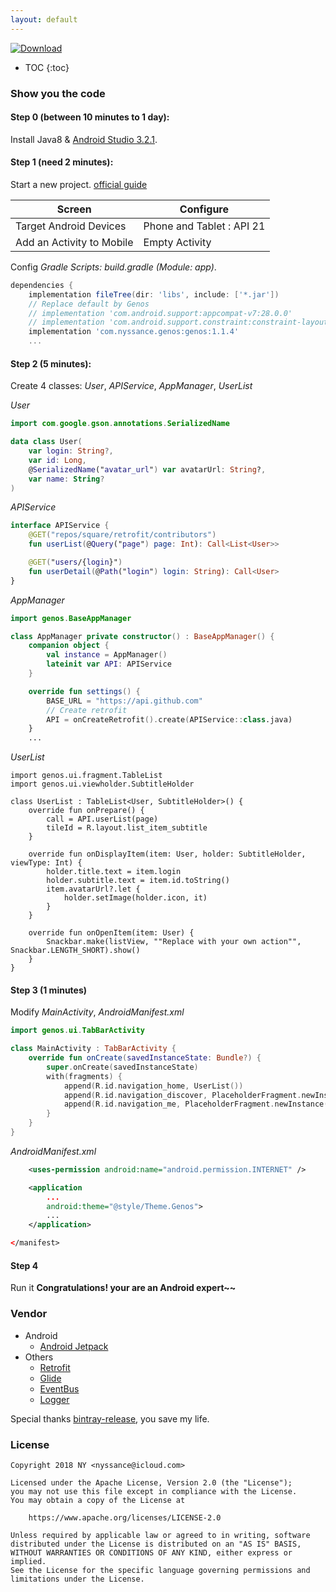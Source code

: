 ```yaml
---
layout: default
---
```

[ ![Download](https://api.bintray.com/packages/nyssance/maven/genos/images/download.svg) ](https://bintray.com/nyssance/maven/genos/_latestVersion)

* TOC
{:toc}

### Show you the code
#### __Step 0 (between 10 minutes to 1 day):__

Install Java8 & [Android Studio 3.2.1](https://developer.android.com/studio/).

#### __Step 1 (need 2 minutes):__

Start a new project. [official guide][10]

Screen | Configure
------ | ---------
Target Android Devices | Phone and Tablet : API 21
Add an Activity to Mobile | Empty Activity

Config _Gradle Scripts: build.gradle (Module: app)_.
```gradle
dependencies {
    implementation fileTree(dir: 'libs', include: ['*.jar'])
    // Replace default by Genos
    // implementation 'com.android.support:appcompat-v7:28.0.0'
    // implementation 'com.android.support.constraint:constraint-layout:1.1.4'
    implementation 'com.nyssance.genos:genos:1.1.4'
    ...
```

#### __Step 2 (5 minutes):__

Create 4 classes: _User_, _APIService_, _AppManager_, _UserList_

_User_

```kotlin
import com.google.gson.annotations.SerializedName

data class User(
    var login: String?,
    var id: Long,
    @SerializedName("avatar_url") var avatarUrl: String?,
    var name: String?
)
```

_APIService_
```kotlin
interface APIService {
    @GET("repos/square/retrofit/contributors")
    fun userList(@Query("page") page: Int): Call<List<User>>

    @GET("users/{login}")
    fun userDetail(@Path("login") login: String): Call<User>
}
```

_AppManager_
```kotlin
import genos.BaseAppManager

class AppManager private constructor() : BaseAppManager() {
    companion object {
        val instance = AppManager()
        lateinit var API: APIService
    }

    override fun settings() {
        BASE_URL = "https://api.github.com"
        // Create retrofit
        API = onCreateRetrofit().create(APIService::class.java)
    }
    ...

```

_UserList_
```
import genos.ui.fragment.TableList
import genos.ui.viewholder.SubtitleHolder

class UserList : TableList<User, SubtitleHolder>() {
    override fun onPrepare() {
        call = API.userList(page)
        tileId = R.layout.list_item_subtitle
    }

    override fun onDisplayItem(item: User, holder: SubtitleHolder, viewType: Int) {
        holder.title.text = item.login
        holder.subtitle.text = item.id.toString()
        item.avatarUrl?.let {
            holder.setImage(holder.icon, it)
        }
    }

    override fun onOpenItem(item: User) {
        Snackbar.make(listView, ""Replace with your own action"", Snackbar.LENGTH_SHORT).show()
    }
}
```

#### __Step 3 (1 minutes)__

Modify _MainActivity_, _AndroidManifest.xml_
```kotlin
import genos.ui.TabBarActivity

class MainActivity : TabBarActivity {
    override fun onCreate(savedInstanceState: Bundle?) {
        super.onCreate(savedInstanceState)
        with(fragments) {
            append(R.id.navigation_home, UserList())
            append(R.id.navigation_discover, PlaceholderFragment.newInstance(2))
            append(R.id.navigation_me, PlaceholderFragment.newInstance(3))
        }
    }
}
```

_AndroidManifest.xml_
```xml
    <uses-permission android:name="android.permission.INTERNET" />

    <application
        ...
        android:theme="@style/Theme.Genos">
        ...
    </application>

</manifest>
```

#### __Step 4__

Run it
__Congratulations! your are an Android expert~~__

### Vendor
- Android
  - [Android Jetpack](https://developer.android.com/jetpack/)
- Others
  - [Retrofit](https://square.github.io/retrofit/)
  - [Glide](https://github.com/bumptech/glide)
  - [EventBus](https://github.com/greenrobot/EventBus)
  - [Logger](https://github.com/orhanobut/logger)

Special thanks [bintray-release](https://github.com/novoda/bintray-release), you save my life.

### License

    Copyright 2018 NY <nyssance@icloud.com>

    Licensed under the Apache License, Version 2.0 (the "License");
    you may not use this file except in compliance with the License.
    You may obtain a copy of the License at

        https://www.apache.org/licenses/LICENSE-2.0

    Unless required by applicable law or agreed to in writing, software
    distributed under the License is distributed on an "AS IS" BASIS,
    WITHOUT WARRANTIES OR CONDITIONS OF ANY KIND, either express or implied.
    See the License for the specific language governing permissions and
    limitations under the License.

[2]: https://search.maven.org/remote_content?g=com.nyssance.genos&a=genos&v=LATEST
[10]: https://developer.android.com/studio/projects/create-project.html
